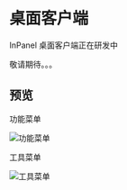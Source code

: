 # 桌面客户端

InPanel 桌面客户端正在研发中

敬请期待。。。

## 预览

功能菜单

<img src="/images/desktop/menu-features@2x.png" alt="功能菜单">

工具菜单

<img src="/images/desktop/menu-utils@2x.png" alt="工具菜单">
